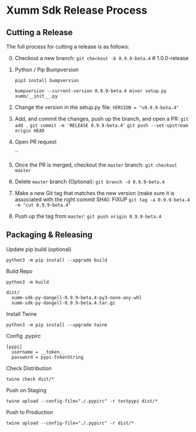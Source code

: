 # Xumm Sdk Release Process

## Cutting a Release

The full process for cutting a release is as follows:

0. Checkout a new branch:
   `git checkout -b 0.9.9-beta.4` # 1.0.0-release

1. Python / Pip Bumpversion

   `pip3 install bumpversion`

   `bumpversion --current-version 0.9.9-beta.4 minor setup.py xumm/__init__.py`

2. Change the version in the setup.py file:
  `VERSION = "v0.9.9-beta.4"`

3. Add, and commit the changes, push up the branch, and open a PR:
   `git add .`
   `git commit -m 'RELEASE 0.9.9-beta.4'`
   `git push --set-upstream origin HEAD`

4. Open PR request

   ``

4. Once the PR is merged, checkout the `master` branch:
   `git checkout master`

5. Delete `master` branch (Optional):
   `git branch -d 0.9.9-beta.4`

5. Make a new Git tag that matches the new version (make sure it is associated with the right commit SHA): FIXUP
   `git tag -a 0.9.9-beta.4 -m "cut 0.9.9-beta.4"`

7. Push up the tag from `master`:
   `git push origin 0.9.9-beta.4`


## Packaging & Releasing

Update pip build (optional)

`python3 -m pip install --upgrade build`

Build Repo

`python3 -m build`

```
dist/
  xumm-sdk-py-dangell-0.9.9-beta.4-py3-none-any.whl
  xumm-sdk-py-dangell-0.9.9-beta.4.tar.gz
```

Install Twine

`python3 -m pip install --upgrade twine`

Config .pypirc

```
[pypi]
  username = __token__
  password = pypi-TokenString
```

Check Distribution

`twine check dist/*`


Push on Staging

`twine upload --config-file="./.pypirc" -r testpypi dist/*`

Push to Production

`twine upload --config-file="./.pypirc" -r dist/*`